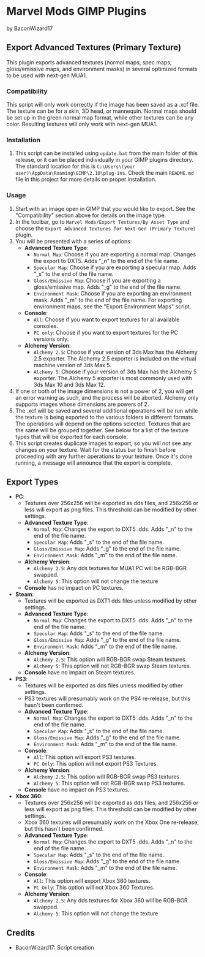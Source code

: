 # Marvel Mods GIMP Plugins
by BaconWizard17
## Export Advanced Textures (Primary Texture)
This plugin exports advanced textures (normal maps, spec maps, gloss/emissive maps, and environment masks) in several optimized formats to be used with next-gen MUA1.

### Compatibility
This script will only work correctly if the image has been saved as a .xcf file. The texture can be for a skin, 3D head, or mannequin. Normal maps should be set up in the green normal map format, while other textures can be any color. Resulting textures will only work with next-gen MUA1.

### Installation
 1. This script can be installed using `update.bat` from the main folder of this release, or it can be placed individually in your GIMP plugins directory. The standard location for this is `C:\Users\(your user)\AppData\Roaming\GIMP\2.10\plug-ins`. Check the main `README.md` file in this project for more details on proper installation.

### Usage
1. Start with an image open in GIMP that you would like to export. See the "Compatibility" section above for details on the image type.
2. In the toolbar, go to `Marvel Mods/Export Textures/By Asset Type` and choose the `Export Advanced Textures for Next-Gen (Primary Texture)` plugin.
3. You will be presented with a series of options:
    - **Advanced Texture Type**:
	  - `Normal Map`: Choose if you are exporting a normal map. Changes the export to DXT5. Adds "_n" to the end of the file name.
	  - `Specular Map`: Choose if you are exporting a specular map. Adds "_s" to the end of the file name.
	  - `Gloss/Emissive Map`: Choose if you are exporting a gloss/emissive map. Adds "_g" to the end of the file name.
	  - `Environment Mask`: Choose if you are exporting an environment mask. Adds "_m" to the end of the file name. For exporting environment maps, see the "Export Environment Maps" script.
	- **Console**:
	  - `All`: Choose if you want to export textures for all available consoles.
	  - `PC only`: Choose if you want to export textures for the PC versions only.
	- **Alchemy Version**:
	  - `Alchemy 2.5`: Choose if your version of 3ds Max has the Alchemy 2.5 exporter. The Alchemy 2.5 exporter is included on the virtual machine version of 3ds Max 5.
	  - `Alchemy 5`: Choose if your version of 3ds Max has the Alchemy 5 exporter. The Alchemy 5 exporter is most commonly used with 3ds Max 10 and 3ds Max 12.
4. If one or both of the image dimensions is not a power of 2, you will get an error warning as such, and the process will be aborted. Alchemy only supports images whose dimensions are powers of 2.
5. The .xcf will be saved and several additional operations will be run while the texture is being exported to the various folders in different formats. The operations will depend on the options selected. Textures that are the same will be grouped together. See below for a list of the texture types that will be exported for each console. 
6. This script creates duplicate images to export, so you will not see any changes on your texture. Wait for the status bar to finish before proceeding with any further operations to your texture. Once it's done running, a message will announce that the export is complete.

## Export Types
 - **PC**:
   - Textures over 256x256 will be exported as dds files, and 256x256 or less will export as png files. This threshold can be modified by other settings.
   - **Advanced Texture Type**:
	 - `Normal Map`: Changes the export to DXT5 .dds. Adds "_n" to the end of the file name.
	 - `Specular Map`: Adds "_s" to the end of the file name.
	 - `Gloss/Emissive Map`: Adds "_g" to the end of the file name.
	 - `Environment Mask`: Adds "_m" to the end of the file name.
   - **Alchemy Version**: 
     - `Alchemy 2.5`: Any dds textures for MUA1 PC will be RGB-BGR swapped.
     - `Alchemy 5`: This option will not change the texture
   - **Console** has no impact on PC textures.
 - **Steam**:
   - Textures will be exported as DXT1 dds files unless modified by other settings.
   - **Advanced Texture Type**:
	 - `Normal Map`: Changes the export to DXT5 .dds. Adds "_n" to the end of the file name.
	 - `Specular Map`: Adds "_s" to the end of the file name.
	 - `Gloss/Emissive Map`: Adds "_g" to the end of the file name.
	 - `Environment Mask`: Adds "_m" to the end of the file name.
   - **Alchemy Version**: 
     - `Alchemy 2.5`: This option will RGB-BGR swap Steam textures.
     - `Alchemy 5`: This option will not RGB-BGR swap Steam textures.
   - **Console** have no impact on Steam textures.
 - **PS3**:
   - Textures will be exported as dds files unless modified by other settings.
   - PS3 textures will presumably work on the PS4 re-release, but this hasn't been confirmed.
   - **Advanced Texture Type**:
	 - `Normal Map`: Changes the export to DXT5 .dds. Adds "_n" to the end of the file name.
	 - `Specular Map`: Adds "_s" to the end of the file name.
	 - `Gloss/Emissive Map`: Adds "_g" to the end of the file name.
	 - `Environment Mask`: Adds "_m" to the end of the file name.
   - **Console**:
     - `All`: This option will export PS3 textures.
     - `PC Only`: This option will not export PS3 Textures.
   - **Alchemy Version**: 
     - `Alchemy 2.5`: This option will RGB-BGR swap PS3 textures.
     - `Alchemy 5`: This option will not RGB-BGR swap PS3 textures.
   - **Console** have no impact on PS3 textures.
 - **Xbox 360**:
   - Textures over 256x256 will be exported as dds files, and 256x256 or less will export as png files. This threshold can be modified by other settings.
   - Xbox 360 textures will presumably work on the Xbox One re-release, but this hasn't been confirmed.
   - **Advanced Texture Type**:
	 - `Normal Map`: Changes the export to DXT5 .dds. Adds "_n" to the end of the file name.
	 - `Specular Map`: Adds "_s" to the end of the file name.
	 - `Gloss/Emissive Map`: Adds "_g" to the end of the file name.
	 - `Environment Mask`: Adds "_m" to the end of the file name.
   - **Console**:
     - `All`: This option will export Xbox 360 textures.
     - `PC Only`: This option will not Xbox 360 Textures.
   - **Alchemy Version**: 
     - `Alchemy 2.5`: Any dds textures for Xbox 360 will be RGB-BGR swapped.
     - `Alchemy 5`: This option will not change the texture
## Credits
- BaconWizard17: Script creation